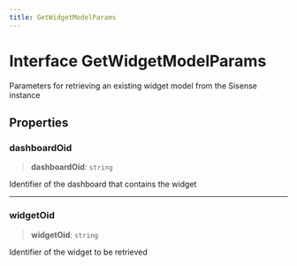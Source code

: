 ```yaml
---
title: GetWidgetModelParams
---
```


# Interface GetWidgetModelParams

Parameters for retrieving an existing widget model from the Sisense instance

## Properties

### dashboardOid

> **dashboardOid**: `string`

Identifier of the dashboard that contains the widget

***

### widgetOid

> **widgetOid**: `string`

Identifier of the widget to be retrieved
